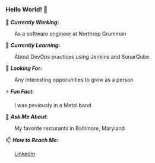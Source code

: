 ### Hello World! 👋


🔭 **_Currently Working_:** 

 &nbsp;&nbsp;&nbsp;&nbsp;&nbsp; 
 As a software engineer at Northrop Grumman


🌱 **_Currently Learning_:** 

&nbsp;&nbsp;&nbsp;&nbsp;&nbsp; 
About DevOps practices using Jenkins and SonarQube


🤔 **_Looking For_:** 

&nbsp;&nbsp;&nbsp;&nbsp;&nbsp; 
Any interesting opporunities to grow as a person


⚡ **_Fun Fact_:** 

&nbsp;&nbsp;&nbsp;&nbsp;&nbsp; 
I was peviously in a Metal band


💬 **_Ask Me About_:** 

&nbsp;&nbsp;&nbsp;&nbsp;&nbsp; 
My favorite resturants in Baltimore, Maryland


📫 **_How to Reach Me_:** 

&nbsp;&nbsp;&nbsp;&nbsp;&nbsp; 
[LinkedIn](https://www.linkedin.com/in/justin-simmons-75736689/) 

<!--
**doyoupaytheone/doyoupaytheone** is a ✨ _special_ ✨ repository because its `README.md` (this file) appears on your GitHub profile.

Here are some ideas to get you started:

- 🔭 I’m currently working on ...
- 🌱 I’m currently learning ...
- 👯 I’m looking to collaborate on ...
- 🤔 I’m looking for help with ...
- 💬 Ask me about ...
- 📫 How to reach me: ...
- 😄 Pronouns: ...
- ⚡ Fun fact: ...
-->
